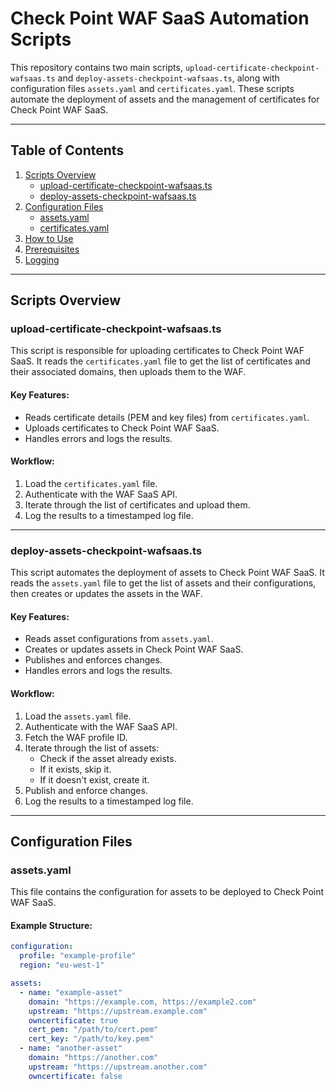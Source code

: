 # Check Point WAF SaaS Automation Scripts

This repository contains two main scripts, `upload-certificate-checkpoint-wafsaas.ts` and `deploy-assets-checkpoint-wafsaas.ts`, along with configuration files `assets.yaml` and `certificates.yaml`. These scripts automate the deployment of assets and the management of certificates for Check Point WAF SaaS.

---

## Table of Contents
1. [Scripts Overview](#scripts-overview)
    - [upload-certificate-checkpoint-wafsaas.ts](#upload-certificate-checkpoint-wafsaasts)
    - [deploy-assets-checkpoint-wafsaas.ts](#deploy-assets-checkpoint-wafsaasts)
2. [Configuration Files](#configuration-files)
    - [assets.yaml](#assetsyaml)
    - [certificates.yaml](#certificatesyaml)
3. [How to Use](#how-to-use)
4. [Prerequisites](#prerequisites)
5. [Logging](#logging)

---

## Scripts Overview

### upload-certificate-checkpoint-wafsaas.ts
This script is responsible for uploading certificates to Check Point WAF SaaS. It reads the `certificates.yaml` file to get the list of certificates and their associated domains, then uploads them to the WAF.

#### Key Features:
- Reads certificate details (PEM and key files) from `certificates.yaml`.
- Uploads certificates to Check Point WAF SaaS.
- Handles errors and logs the results.

#### Workflow:
1. Load the `certificates.yaml` file.
2. Authenticate with the WAF SaaS API.
3. Iterate through the list of certificates and upload them.
4. Log the results to a timestamped log file.

---

### deploy-assets-checkpoint-wafsaas.ts
This script automates the deployment of assets to Check Point WAF SaaS. It reads the `assets.yaml` file to get the list of assets and their configurations, then creates or updates the assets in the WAF.

#### Key Features:
- Reads asset configurations from `assets.yaml`.
- Creates or updates assets in Check Point WAF SaaS.
- Publishes and enforces changes.
- Handles errors and logs the results.

#### Workflow:
1. Load the `assets.yaml` file.
2. Authenticate with the WAF SaaS API.
3. Fetch the WAF profile ID.
4. Iterate through the list of assets:
   - Check if the asset already exists.
   - If it exists, skip it.
   - If it doesn't exist, create it.
5. Publish and enforce changes.
6. Log the results to a timestamped log file.

---

## Configuration Files

### assets.yaml
This file contains the configuration for assets to be deployed to Check Point WAF SaaS.

#### Example Structure:
```yaml
configuration:
  profile: "example-profile"
  region: "eu-west-1"

assets:
  - name: "example-asset"
    domain: "https://example.com, https://example2.com"
    upstream: "https://upstream.example.com"
    owncertificate: true
    cert_pem: "/path/to/cert.pem"
    cert_key: "/path/to/key.pem"
  - name: "another-asset"
    domain: "https://another.com"
    upstream: "https://upstream.another.com"
    owncertificate: false

